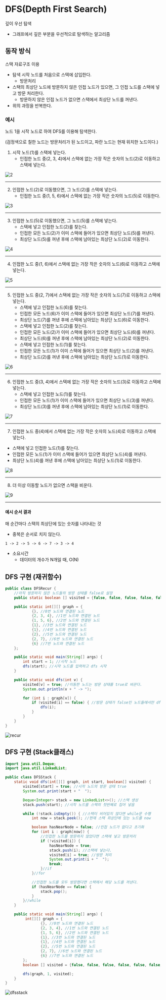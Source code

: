 # DFS(Depth First Search)
깊이 우선 탐색
- 그래프에서 깊은 부분을 우선적으로 탐색하는 알고리즘

## 동작 방식
스택 자료구조 이용
- 탐색 시작 노드를 처음으로 스택에 삽입한다.
  - 방문처리
- 스택의 최상단 노드에 방문하지 않은 인접 노드가 있으면, 그 인접 노드를 스택에 넣고 방문 처리한다.
  - 방문하지 않은 인접 노드가 없으면 스택에서 최상단 노드를 꺼낸다.
- 위의 과정을 반복한다.

### 예시
노드 1을 시작 노드로 하여 DFS를 이용해 탐색한다.

(검정색으로 칠한 노드는 방문처리가 된 노드이고, 파란 노드는 현재 위치한 노드이다.)

1. 시작 노드(1)를 스택에 넣는다.
   - 인접한 노드 중(2, 3, 4)에서 스택에 없는 가장 작은 숫자의 노드(2)로 이동하고 스택에 넣는다.

![2](./assets/DFSBFS-1644128883597.png)

---

2. 인접한 노드(2)로 이동했으면, 그 노드(2)를 스택에 넣는다.
   - 인접한 노드 중(1, 5, 6)에서 스택에 없는 가장 작은 숫자의 노드(5)로 이동한다.

![3](./assets/DFS-1644134361815.png)


---

3. 인접한 노드(5)로 이동했으면, 그 노드(5)를 스택에 넣는다.
   - 스택에 넣고 인접한 노드(2)를 찾는다.
   - 인접한 모든 노드(2)가 이미 스택에 들어가 있으면 최상단 노드(5)를 꺼낸다.
   - 최상단 노드(5)를 꺼낸 후에 스택에 남아있는 최상단 노드(2)로 이동한다.

![4](./assets/DFS-1644134396581.png)


---

4. 인접한 노드 중(1, 6)에서 스택에 없는 가장 작은 숫자의 노드(6)로 이동하고 스택에 넣는다.

![5](./assets/DFS-1644134426286.png)


---

5. 인접한 노드 중(2, 7)에서 스택에 없는 가장 작은 숫자의 노드(7)로 이동하고 스택에 넣는다.
   - 스택에 넣고 인접한 노드(6)를 찾는다.
   - 인접한 모든 노드(6)가 이미 스택에 들어가 있으면 최상단 노드(7)를 꺼낸다.
   - 최상단 노드(7)를 꺼낸 후에 스택에 남아있는 최상단 노드(6)로 이동한다.
   - 스택에 넣고 인접한 노드(2)를 찾는다.
   - 인접한 모든 노드(2)가 이미 스택에 들어가 있으면 최상단 노드(6)를 꺼낸다.
   - 최상단 노드(6)를 꺼낸 후에 스택에 남아있는 최상단 노드(2)로 이동한다.
   - 스택에 넣고 인접한 노드(1)를 찾는다.
   - 인접한 모든 노드(1)가 이미 스택에 들어가 있으면 최상단 노드(2)를 꺼낸다.
   - 최상단 노드(2)를 꺼낸 후에 스택에 남아있는 최상단 노드(1)로 이동한다.

![6](./assets/DFS-1644134706376.png)



---

6. 인접한 노드 중(3, 4)에서 스택에 없는 가장 작은 숫자의 노드(3)로 이동하고 스택에 넣는다.
   - 스택에 넣고 인접한 노드(1)를 찾는다.
   - 인접한 모든 노드(1)가 이미 스택에 들어가 있으면 최상단 노드(3)를 꺼낸다.
   - 최상단 노드(3)를 꺼낸 후에 스택에 남아있는 최상단 노드(1)로 이동한다.

![7](./assets/DFS-1644134656380.png)



---

7. 인접한 노드 중(4)에서 스택에 없는 가장 작은 숫자의 노드(4)로 이동하고 스택에 넣는다.
  - 스택에 넣고 인접한 노드(1)를 찾는다.
  - 인접한 모든 노드(1)가 이미 스택에 들어가 있으면 최상단 노드(4)를 꺼낸다.
  - 최상단 노드(4)를 꺼낸 후에 스택에 남아있는 최상단 노드(1)로 이동한다. 

![8](./assets/DFS-1644134591598.png)


---

8. 더 이상 이동할 노드가 없으면 스택을 비운다.

![9](./assets/DFS-1644134620692.png)


---

#### 예시 순서 결과

매 순간마다 스택의 최상단에 있는 숫자를 나타내는 것
- 중복은 순서로 치지 않는다.

```
1 -> 2 -> 5 -> 6 -> 7 -> 3 -> 4
```
- 소요시간
  - 데이터의 개수가 N개일 때, O(N)

## DFS 구현 (재귀함수)

```java
public class DFSRecur {
    //아직 방문하지 않은 노드들의 방문 상태를 false로 설정
    public static boolean [] visited = {false, false, false, false, false, false, false};

    public static int[][] graph = {
            {}, //0번 노드와 연결된 노드
            {2, 3, 4}, //1번 노드와 연결된 노드
            {1, 5, 6}, //2번 노드와 연결된 노드
            {1}, //3번 노드와 연결된 노드
            {1}, //4번 노드와 연결된 노드
            {2}, //5번 노드와 연결된 노드
            {2, 7}, //6번 노드와 연결된 노드
            {6} //7번 노드와 연결된 노드
    };

    public static void main(String[] args) {
        int start = 1; //시작 노드
        dfs(start); //시작 노드를 입력하고 dfs 시작
    }

    public static void dfs(int v) {
        visited[v] = true; //이동한 노드는 방문 상태를 true로 바꾼다.
        System.out.println(v + " -> ");

        for (int i : graph[v]) {
            if (visited[i] == false) { //방문 상태가 false인 노드들에서만 dfs를 다시 실행
                dfs(i);
            }
        }
    }
}
```

![recur](./assets/DFSBFS-1644131685162.png)


## DFS 구현 (Stack클래스)

```java
import java.util.Deque;
import java.util.LinkedList;

public class DFSStack {
    static void dfs(int[][] graph, int start, boolean[] visited) {
        visited[start] = true; //시작 노드의 방문 상태 true
        System.out.print(start + "  ");

        Deque<Integer> stack = new LinkedList<>(); //스택 생성
        stack.push(start); //시작 노드를 스택의 첫번째로 집어 넣음

        while (!stack.isEmpty()) { //스택이 비어있지 않다면 while문 수행
            int now = stack.peek(); //현재 스택 최상단에 있는 노드를 now

            boolean hasNearNode = false; //인접 노드가 없다고 초기화
            for (int i : graph[now]) {
                //인접한 노드를 방문하지 않았다면 스택에 넣고 방문처리
                if (!visited[i]) {
                    hasNearNode = true;
                    stack.push(i); //스택에 넣는다.
                    visited[i] = true; //방문 처리
                    System.out.print(i + "  ");
                    break;
                }//if
            }//for

            //인접한 노드를 모두 방문했다면 스택에서 해당 노드를 꺼낸다.
            if (hasNearNode == false) {
                stack.pop();
            }
        }//while
    }

    public static void main(String[] args) {
         int[][] graph = {
                {}, //0번 노드와 연결된 노드
                {2, 3, 4}, //1번 노드와 연결된 노드
                {1, 5, 6}, //2번 노드와 연결된 노드
                {1}, //3번 노드와 연결된 노드
                {1}, //4번 노드와 연결된 노드
                {2}, //5번 노드와 연결된 노드
                {2, 7}, //6번 노드와 연결된 노드
                {6} //7번 노드와 연결된 노드
        };
        boolean [] visited = {false, false, false, false, false, false, false, false};

        dfs(graph, 1, visited);
    }
}
```

![dfsstack](./assets/DFS-1644132930438.png)


